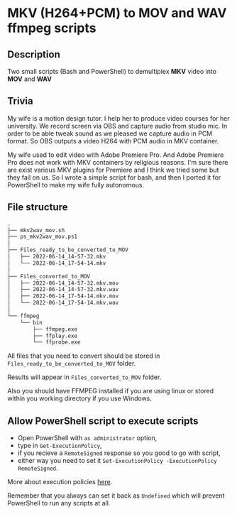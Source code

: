 # MKV (H264+PCM) to MOV and WAV ffmpeg scripts

## Description
Two small scripts (Bash and PowerShell) to demultiplex **MKV** video into **MOV** and **WAV**

## Trivia
My wife is a motion design tutor. I help her to produce video courses for her university. We record screen via OBS and capture audio from studio mic. In order to be able tweak sound as we pleased we capture audio in PCM format. So OBS outputs a video H264 with PCM audio in MKV container.

My wife used to edit video with Adobe Premiere Pro. And Adobe Premiere Pro does not work with MKV containers by religious reasons. I'm sure there are exist various MKV plugins for Premiere and I think we tried some but they fail on us. So I wrote a simple script for bash, and then I ported it for PowerShell to make my wife fully autonomous.

## File structure

```bash
.
├── mkv2wav_mov.sh
├── ps_mkv2wav_mov.ps1
│
├── Files_ready_to_be_converted_to_MOV
│   ├── 2022-06-14_14-57-32.mkv
│   └── 2022-06-14_17-54-14.mkv
│
├── Files_converted_to_MOV
│   ├── 2022-06-14_14-57-32.mkv.mov
│   ├── 2022-06-14_14-57-32.mkv.wav
│   ├── 2022-06-14_17-54-14.mkv.mov
│   └── 2022-06-14_17-54-14.mkv.wav
│
└── ffmpeg
    └── bin
        ├── ffmpeg.exe
        ├── ffplay.exe
        └── ffprobe.exe
```

All files that you need to convert should be stored in `Files_ready_to_be_converted_to_MOV` folder.

Results will appear in `Files_converted_to_MOV` folder.

Also you should have FFMPEG installed if you are using linux or stored within you working directory if you use Windows.

## Allow PowerShell script to execute scripts
* Open PowerShell with `as administrator` option,
* type in `Get-ExecutionPolicy`,
* if you recieve a `RemoteSigned` response so you good to go with script,
* either way you need to set it `Set-ExecutionPolicy -ExecutionPolicy RemoteSigned`.

More about execution policies [here](https://docs.microsoft.com/en-us/powershell/module/microsoft.powershell.security/set-executionpolicy?view=powershell-7.2).

Remember that you always can set it back as `Undefined` which will prevent PowerShell to run any scripts at all.

